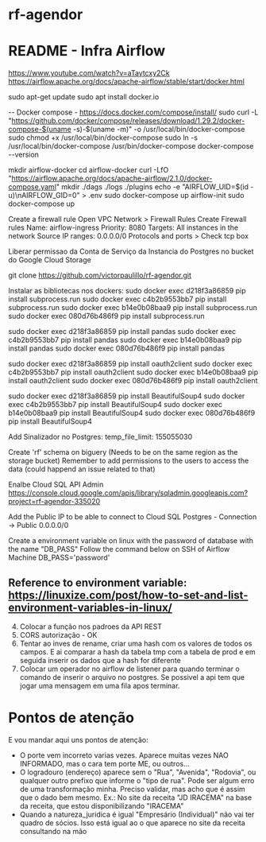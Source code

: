 # rf-agendor

# README - Infra Airflow

https://www.youtube.com/watch?v=aTaytcxy2Ck
https://airflow.apache.org/docs/apache-airflow/stable/start/docker.html

sudo apt-get update
sudo apt install docker.io

-- Docker compose - https://docs.docker.com/compose/install/
sudo curl -L "https://github.com/docker/compose/releases/download/1.29.2/docker-compose-$(uname -s)-$(uname -m)" -o /usr/local/bin/docker-compose
sudo chmod +x /usr/local/bin/docker-compose
sudo ln -s /usr/local/bin/docker-compose /usr/bin/docker-compose
docker-compose --version

mkdir airflow-docker
cd airflow-docker
curl -LfO "https://airflow.apache.org/docs/apache-airflow/2.1.0/docker-compose.yaml"
mkdir ./dags ./logs ./plugins
echo -e "AIRFLOW_UID=$(id -u)\nAIRFLOW_GID=0" > .env
sudo docker-compose up airflow-init
sudo docker-compose up

Create a firewall rule Open VPC Network > Firewall Rules Create Firewall rules Name: airflow-ingress Priority: 8080 Targets: All instances in the network Source IP ranges: 0.0.0.0/0 Protocols and ports > Check tcp box

Liberar permissao da Conta de Serviço da Instancia do Postgres no bucket do Google Cloud Storage

git clone https://github.com/victorpaulillo/rf-agendor.git

Instalar as bibliotecas nos dockers:
sudo docker exec d218f3a86859         pip install subprocess.run
sudo docker exec c4b2b9553bb7         pip install subprocess.run
sudo docker exec b14e0b08baa9         pip install subprocess.run
sudo docker exec 080d76b486f9         pip install subprocess.run

sudo docker exec d218f3a86859         pip install pandas
sudo docker exec c4b2b9553bb7         pip install pandas
sudo docker exec b14e0b08baa9         pip install pandas
sudo docker exec 080d76b486f9         pip install pandas

sudo docker exec d218f3a86859         pip install oauth2client
sudo docker exec c4b2b9553bb7         pip install oauth2client
sudo docker exec b14e0b08baa9         pip install oauth2client
sudo docker exec 080d76b486f9         pip install oauth2client

sudo docker exec d218f3a86859         pip install BeautifulSoup4
sudo docker exec c4b2b9553bb7         pip install BeautifulSoup4
sudo docker exec b14e0b08baa9         pip install BeautifulSoup4
sudo docker exec 080d76b486f9         pip install BeautifulSoup4

Add Sinalizador no Postgres:
temp_file_limit: 155055030

Create 'rf' schema on biguery (Needs to be on the same region as the storage bucket)
Remember to add permissions to the users to access the data (could happend an issue related to that)

Enalbe Cloud SQL API Admin https://console.cloud.google.com/apis/library/sqladmin.googleapis.com?project=rf-agendor-335020

Add the Public IP to be able to connect to Cloud SQL Postgres - Connection -> Public 0.0.0.0/0


Create a environment variable on linux with the password of database with the name "DB_PASS"
Follow the command below on SSH of Airflow Machine
DB_PASS='password'

Reference to environment variable: https://linuxize.com/post/how-to-set-and-list-environment-variables-in-linux/
------------------------------------------------------------------------------------


4. Colocar a função nos padroes da API REST 
5. CORS autorização - OK
11. Tentar ao inves de rename, criar uma hash com os valores de todos os campos. E ai comparar a hash da tabela tmp com a tabela de prod e em seguida inserir os dados que a hash for diferente
3. Colocar um operador no airflow de listener para quando terminar o comando de inserir o arquivo no postgres. Se possivel a api tem que jogar uma mensagem em uma fila apos terminar.


# Pontos de atenção
E vou mandar aqui uns pontos de atenção:
- O porte vem incorreto varias vezes. Aparece muitas vezes NAO INFORMADO, mas o cara tem porte ME, ou outros...
- O logradouro (endereço) aparece sem o "Rua", "Avenida", "Rodovia", ou qualquer outro prefixo que informe o "tipo de rua". Pode ser algum erro de uma transformação minha. Preciso validar, mas acho que é assim que o dado bem mesmo. Ex.: No site da receita "JD IRACEMA" na base da receita, que estou disponibilizando "IRACEMA"
- Quando a natureza_juridica é igual "Empresário (Individual)" não vai ter quadro de sócios. Isso está igual ao o que aparece no site da receita consultando na mão

